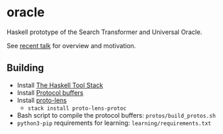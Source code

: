 # oracle

Haskell prototype of the Search Transformer and Universal Oracle.

See [recent talk](https://www.youtube.com/watch?v=GtAo8wqWHHg) for overview and motivation.

## Building

- Install [The Haskell Tool Stack](https://docs.haskellstack.org/en/stable/README/)
- Install [Protocol buffers](https://developers.google.com/protocol-buffers)
- Install [proto-lens](https://github.com/google/proto-lens)
  - `stack install proto-lens-protoc`
- Bash script to compile the protocol buffers: `protos/build_protos.sh`
- `python3-pip` requirements for learning: `learning/requirements.txt`
